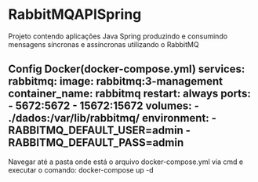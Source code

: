 # RabbitMQAPISpring
Projeto contendo aplicações Java Spring produzindo e consumindo mensagens síncronas e assíncronas utilizando o RabbitMQ

Config Docker(docker-compose.yml)
services:
    rabbitmq:
        image: rabbitmq:3-management
        container_name: rabbitmq
        restart: always
        ports: 
            - 5672:5672
            - 15672:15672
        volumes:
            - ./dados:/var/lib/rabbitmq/
        environment:
            - RABBITMQ_DEFAULT_USER=admin
            - RABBITMQ_DEFAULT_PASS=admin
 --
 
 Navegar até a pasta onde está o arquivo docker-compose.yml via cmd e executar o comando: docker-compose up -d
